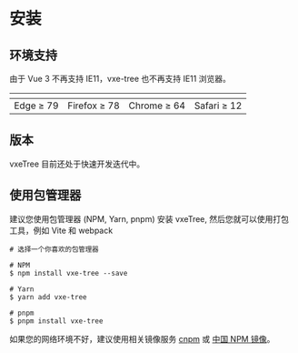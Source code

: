 # 安装

## 环境支持

由于 Vue 3 不再支持 IE11，vxe-tree 也不再支持 IE11 浏览器。

| <img src="https://cdn.jsdelivr.net/npm/@browser-logos/edge/edge_32x32.png" alt=""> | <img src="https://cdn.jsdelivr.net/npm/@browser-logos/firefox/firefox_32x32.png" alt=""> | <img src="https://cdn.jsdelivr.net/npm/@browser-logos/chrome/chrome_32x32.png" alt=""> | <img src="https://cdn.jsdelivr.net/npm/@browser-logos/safari/safari_32x32.png" alt=""> |
| ---------------------------------------------------------------------------------- | ---------------------------------------------------------------------------------------- | -------------------------------------------------------------------------------------- | -------------------------------------------------------------------------------------- |
| Edge ≥ 79                                                                          | Firefox ≥ 78                                                                             | Chrome ≥ 64                                                                            | Safari ≥ 12                                                                            |

## 版本

vxeTree 目前还处于快速开发迭代中。

## 使用包管理器

建议您使用包管理器 (NPM, Yarn, pnpm) 安装 vxeTree, 然后您就可以使用打包工具，例如 Vite 和 webpack

```shell
# 选择一个你喜欢的包管理器

# NPM
$ npm install vxe-tree --save

# Yarn
$ yarn add vxe-tree

# pnpm
$ pnpm install vxe-tree
```

如果您的网络环境不好，建议使用相关镜像服务 [cnpm](https://github.com/cnpm/cnpm) 或 [中国 NPM 镜像](https://registry.npmmirror.com/)。

